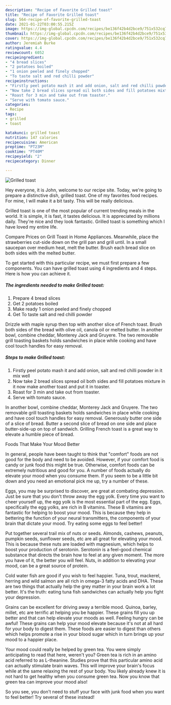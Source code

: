 ```yaml
---
description: "Recipe of Favorite Grilled toast"
title: "Recipe of Favorite Grilled toast"
slug: 564-recipe-of-favorite-grilled-toast
date: 2021-01-22T03:00:55.215Z
image: https://img-global.cpcdn.com/recipes/be136f42b4d2bce9/751x532cq70/grilled-toast-recipe-main-photo.jpg
thumbnail: https://img-global.cpcdn.com/recipes/be136f42b4d2bce9/751x532cq70/grilled-toast-recipe-main-photo.jpg
cover: https://img-global.cpcdn.com/recipes/be136f42b4d2bce9/751x532cq70/grilled-toast-recipe-main-photo.jpg
author: Jeremiah Burke
ratingvalue: 4.4
reviewcount: 6052
recipeingredient:
- "4 bread slices"
- "2 potatoes boiled"
- "1 onion peeled and finely chopped"
- "To taste salt and red chilli powder"
recipeinstructions:
- "Firstly peel potato mash it and add onion, salt and red chilli powder in it mix well"
- "Now take 2 bread slices spread oil both sides and fill potatoes mixture in it now make another toast and put it in toaster."
- "Roast for 3 min and take out from toaster."
- "Serve with tomato sauce."
categories:
- Recipe
tags:
- grilled
- toast

katakunci: grilled toast 
nutrition: 147 calories
recipecuisine: American
preptime: "PT23M"
cooktime: "PT40M"
recipeyield: "2"
recipecategory: Dinner

---
```



![Grilled toast](https://img-global.cpcdn.com/recipes/be136f42b4d2bce9/751x532cq70/grilled-toast-recipe-main-photo.jpg)

Hey everyone, it is John, welcome to our recipe site. Today, we're going to prepare a distinctive dish, grilled toast. One of my favorites food recipes. For mine, I will make it a bit tasty. This will be really delicious.

Grilled toast is one of the most popular of current trending meals in the world. It is simple, it is fast, it tastes delicious. It is appreciated by millions daily. They're nice and they look fantastic. Grilled toast is something which I have loved my entire life.

Compare Prices on Grill Toast in Home Appliances. Meanwhile, place the strawberries cut-side down on the grill pan and grill until. In a small saucepan over medium heat, melt the butter. Brush each bread slice on both sides with the melted butter.


To get started with this particular recipe, we must first prepare a few components. You can have grilled toast using 4 ingredients and 4 steps. Here is how you can achieve it.

<!--inarticleads1-->

##### The ingredients needed to make Grilled toast:

1. Prepare 4 bread slices
1. Get 2 potatoes boiled
1. Make ready 1 onion peeled and finely chopped
1. Get To taste salt and red chilli powder


Drizzle with maple syrup then top with another slice of French toast. Brush both sides of the bread with olive oil, canola oil or melted butter. In another bowl, combine cheddar, Monterey Jack and Gruyere. The two removable grill toasting baskets holds sandwiches in place while cooking and have cool touch handles for easy removal. 

<!--inarticleads2-->

##### Steps to make Grilled toast:

1. Firstly peel potato mash it and add onion, salt and red chilli powder in it mix well
1. Now take 2 bread slices spread oil both sides and fill potatoes mixture in it now make another toast and put it in toaster.
1. Roast for 3 min and take out from toaster.
1. Serve with tomato sauce.


In another bowl, combine cheddar, Monterey Jack and Gruyere. The two removable grill toasting baskets holds sandwiches in place while cooking and have cool touch handles for easy removal. Generously butter one side of a slice of bread. Butter a second slice of bread on one side and place butter-side-up on top of sandwich. Grilling French toast is a great way to elevate a humble piece of bread. 

Foods That Make Your Mood Better


In general, people have been taught to think that "comfort" foods are not good for the body and need to be avoided. However, if your comfort food is candy or junk food this might be true. Otherwise, comfort foods can be extremely nutritious and good for you. A number of foods actually do elevate your mood when you consume them. If you seem to be a little bit down and you need an emotional pick me up, try a number of these.

Eggs, you may be surprised to discover, are great at combating depression. Just be sure that you don't throw away the egg yolk. Every time you want to cheer yourself up, the egg yolk is the most essential part of the egg. Eggs, specifically the egg yolks, are rich in B vitamins. These B vitamins are fantastic for helping to boost your mood. This is because they help in bettering the function of your neural transmitters, the components of your brain that dictate your mood. Try eating some eggs to feel better!

Put together several trail mix of nuts or seeds. Almonds, cashews, peanuts, pumpkin seeds, sunflower seeds, etc are all great for elevating your mood. This is because these nuts are loaded with magnesium, which helps to boost your production of serotonin. Serotonin is a feel-good chemical substance that directs the brain how to feel at any given moment. The more you have of it, the better you will feel. Nuts, in addition to elevating your mood, can be a great source of protein.

Cold water fish are good if you wish to feel happier. Tuna, trout, mackerel, herring and wild salmon are all rich in omega-3 fatty acids and DHA. These are two things that actually help the grey matter in your brain work a lot better. It's the truth: eating tuna fish sandwiches can actually help you fight your depression. 

Grains can be excellent for driving away a terrible mood. Quinoa, barley, millet, etc are terrific at helping you be happier. These grains fill you up better and that can help elevate your moods as well. Feeling hungry can be awful! These grains can help your mood elevate because it's not at all hard for your body to digest them. These foods are easier to digest than others which helps promote a rise in your blood sugar which in turn brings up your mood to a happier place.

Your mood could really be helped by green tea. You were simply anticipating to read that here, weren't you? Green tea is rich in an amino acid referred to as L-theanine. Studies prove that this particular amino acid can actually stimulate brain waves. This will improve your brain's focus while at the same relaxing the rest of your body. You likely already knew it is not hard to get healthy when you consume green tea. Now you know that green tea can improve your mood also!

So you see, you don't need to stuff your face with junk food when you want to feel better! Try several of these instead!

